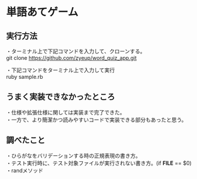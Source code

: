 # 単語あてゲーム

## 実行方法
・ターミナル上で下記コマンドを入力して、クローンする。  
git clone https://github.com/zyeup/word_quiz_app.git  
  
・下記コマンドをターミナル上で入力して実行  
ruby sample.rb  

## うまく実装できなかったところ  
・仕様や拡張仕様に関しては実装まで完了できた。  
・一方で、より簡潔かつ読みやすいコードで実装できる部分もあったと思う。  

## 調べたこと  
・ひらがなをバリデーションする時の正規表現の書き方。  
・テスト実行時に、テスト対象ファイルが実行されない書き方。(if __FILE__ == $0)  
・randメソッド  
